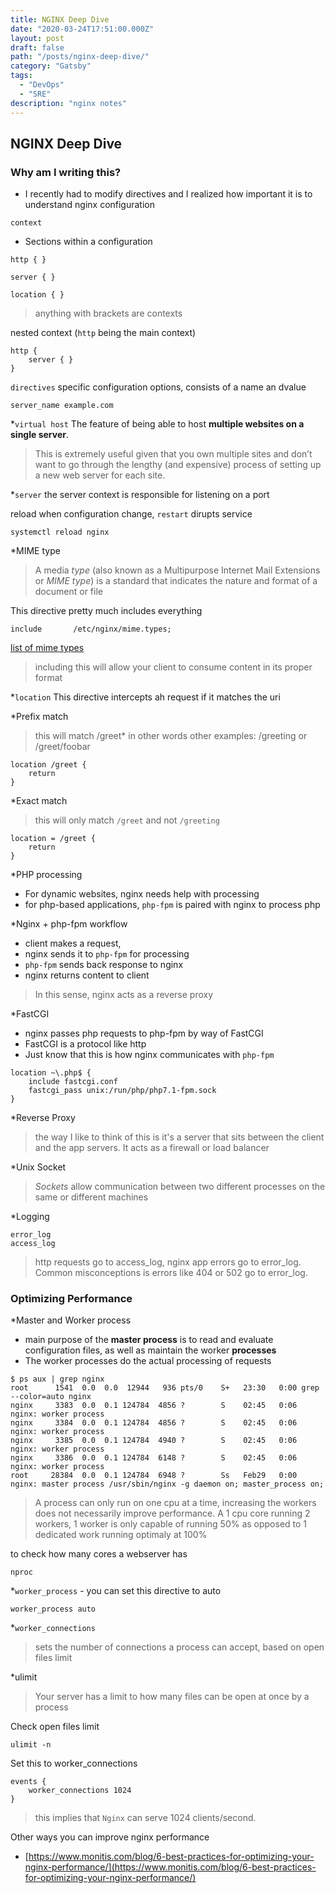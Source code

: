 ```yaml
---
title: NGINX Deep Dive
date: "2020-03-24T17:51:00.000Z"
layout: post
draft: false
path: "/posts/nginx-deep-dive/"
category: "Gatsby"
tags:
  - "DevOps"
  - "SRE"
description: "nginx notes"
---
```



  
## NGINX Deep Dive

### Why am I writing this?
- I recently had to modify directives and I realized how important it is to understand nginx configuration


`context`
- Sections within a configuration
 
```
http { }

server { }

location { }
```

> anything  with brackets are contexts 

nested context (`http` being the main context)
```
http {
	server { }
}
```
`directives`
specific configuration options, consists of a name an dvalue 
```
server_name example.com
```
*`virtual host`
The feature of being able to host **multiple websites on a single server**. 
> This is extremely useful given that you own multiple sites and don’t want to go through the lengthy (and expensive) process of setting up a new web server for each site.

*`server`
the server context is responsible for listening on a port

reload when configuration change, `restart` dirupts service
```
systemctl reload nginx
```
*MIME type
> A media _type_ (also known as a Multipurpose Internet Mail Extensions or _MIME type_) is a standard that indicates the nature and format of a document or file

This directive pretty much includes everything 
```
include       /etc/nginx/mime.types;
```
[list of mime types](https://developer.mozilla.org/en-US/docs/Web/HTTP/Basics_of_HTTP/MIME_types/Common_types)
> including this will allow your client to consume content in its proper format

*`location`
This directive intercepts ah request if it matches the uri 

*Prefix match
> this will match /greet* in other words 
> other examples: /greeting or /greet/foobar
```
location /greet {
	return 
}
```
*Exact match
> this will only match `/greet` and not `/greeting`
```
location = /greet {
	return 
}
```
*PHP processing
- For dynamic websites, nginx needs help with processing 
- for php-based applications, `php-fpm` is paired with nginx to process php 

*Nginx + php-fpm workflow
- client makes a request, 
- nginx sends it to `php-fpm` for processing 
- `php-fpm` sends back response to nginx
- nginx returns content to client
> In this sense, nginx acts as a reverse proxy 

*FastCGI
- nginx passes php requests to php-fpm by way of FastCGI
- FastCGI is a protocol like http
- Just know that this is how nginx communicates with `php-fpm`

```
location ~\.php$ {
	include fastcgi.conf
	fastcgi_pass unix:/run/php/php7.1-fpm.sock
}
```
*Reverse Proxy
> the way I like to think of this is it's a server that sits between the client and the app servers. It acts as a firewall or load balancer

*Unix Socket
> _Sockets_ allow communication between two different processes on the same or different machines

*Logging
```
error_log
access_log
```
> http requests go to access_log, nginx app errors go to error_log. Common misconceptions is errors like 404 or 502 go to error_log.

### Optimizing Performance

*Master and Worker process
- main purpose of the **master process** is to read and evaluate configuration files, as well as maintain the worker **processes**
- The worker processes do the actual processing of requests
```
$ ps aux | grep nginx
root      1541  0.0  0.0  12944   936 pts/0    S+   23:30   0:00 grep --color=auto nginx
nginx     3383  0.0  0.1 124784  4856 ?        S    02:45   0:06 nginx: worker process
nginx     3384  0.0  0.1 124784  4856 ?        S    02:45   0:06 nginx: worker process
nginx     3385  0.0  0.1 124784  4940 ?        S    02:45   0:06 nginx: worker process
nginx     3386  0.0  0.1 124784  6148 ?        S    02:45   0:06 nginx: worker process
root     28384  0.0  0.1 124784  6948 ?        Ss   Feb29   0:00 nginx: master process /usr/sbin/nginx -g daemon on; master_process on;
```
> A process can only run on one cpu at a time, increasing the workers does not necessarily improve performance. A 1 cpu core running 2 workers, 1 worker is only capable of running 50% as opposed to 1 dedicated work running optimaly at 100%

to check how many cores a webserver has 
```
nproc
```
*`worker_process` - you can set this directive to auto
```
worker_process auto
```

*`worker_connections`
> sets the number of connections a process can accept, based on open files limit
 
 *ulimit
> Your server has a limit to how many files can be open at once by a process

Check open files limit
```
ulimit -n 
```
Set this to worker_connections
```
events {
	worker_connections 1024
}
```
> this implies that `Nginx` can serve 1024 clients/second.

Other ways you can improve nginx performance
- [https://www.monitis.com/blog/6-best-practices-for-optimizing-your-nginx-performance/](https://www.monitis.com/blog/6-best-practices-for-optimizing-your-nginx-performance/)